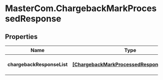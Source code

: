 # MasterCom.ChargebackMarkProcessedResponse

## Properties

Name | Type | Description | Notes
------------ | ------------- | ------------- | -------------
**chargebackResponseList** | [**[ChargebackMarkProcessedResponseStructure]**](ChargebackMarkProcessedResponseStructure.md) | A list of Chargeback statuses | [optional] 


